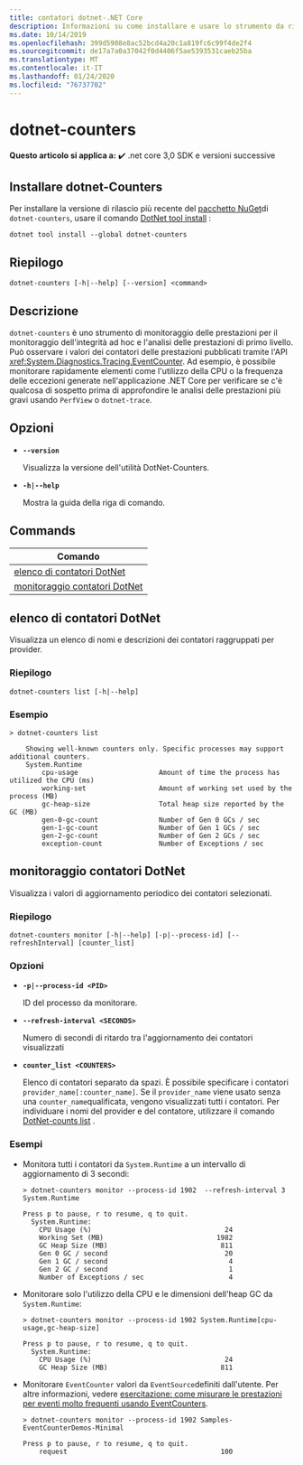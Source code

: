 ```yaml
---
title: contatori dotnet-.NET Core
description: Informazioni su come installare e usare lo strumento da riga di comando DotNet-Counter.
ms.date: 10/14/2019
ms.openlocfilehash: 399d5908e8ac52bcd4a20c1a819fc6c99f4de2f4
ms.sourcegitcommit: de17a7a0a37042f0d4406f5ae5393531caeb25ba
ms.translationtype: MT
ms.contentlocale: it-IT
ms.lasthandoff: 01/24/2020
ms.locfileid: "76737702"
---
```

# <a name="dotnet-counters"></a>dotnet-counters

**Questo articolo si applica a:** ✔️ .net core 3,0 SDK e versioni successive

## <a name="install-dotnet-counters"></a>Installare dotnet-Counters

Per installare la versione di rilascio più recente del [pacchetto NuGet](https://www.nuget.org/packages/dotnet-counters)di `dotnet-counters`, usare il comando [DotNet tool install](../tools/dotnet-tool-install.md) :

```dotnetcli
dotnet tool install --global dotnet-counters
```

## <a name="synopsis"></a>Riepilogo

```console
dotnet-counters [-h|--help] [--version] <command>
```

## <a name="description"></a>Descrizione

`dotnet-counters` è uno strumento di monitoraggio delle prestazioni per il monitoraggio dell'integrità ad hoc e l'analisi delle prestazioni di primo livello. Può osservare i valori dei contatori delle prestazioni pubblicati tramite l'API <xref:System.Diagnostics.Tracing.EventCounter>. Ad esempio, è possibile monitorare rapidamente elementi come l'utilizzo della CPU o la frequenza delle eccezioni generate nell'applicazione .NET Core per verificare se c'è qualcosa di sospetto prima di approfondire le analisi delle prestazioni più gravi usando `PerfView` o `dotnet-trace`.

## <a name="options"></a>Opzioni

- **`--version`**

  Visualizza la versione dell'utilità DotNet-Counters.

- **`-h|--help`**

  Mostra la guida della riga di comando.

## <a name="commands"></a>Commands

| Comando                                             |
| --------------------------------------------------- |
| [elenco di contatori DotNet](#dotnet-counters-list)       |
| [monitoraggio contatori DotNet](#dotnet-counters-monitor) |

## <a name="dotnet-counters-list"></a>elenco di contatori DotNet

Visualizza un elenco di nomi e descrizioni dei contatori raggruppati per provider.

### <a name="synopsis"></a>Riepilogo

```console
dotnet-counters list [-h|--help]
```

### <a name="example"></a>Esempio

```console
> dotnet-counters list

    Showing well-known counters only. Specific processes may support additional counters.
    System.Runtime
        cpu-usage                    Amount of time the process has utilized the CPU (ms)
        working-set                  Amount of working set used by the process (MB)
        gc-heap-size                 Total heap size reported by the GC (MB)
        gen-0-gc-count               Number of Gen 0 GCs / sec
        gen-1-gc-count               Number of Gen 1 GCs / sec
        gen-2-gc-count               Number of Gen 2 GCs / sec
        exception-count              Number of Exceptions / sec
```

## <a name="dotnet-counters-monitor"></a>monitoraggio contatori DotNet

Visualizza i valori di aggiornamento periodico dei contatori selezionati.

### <a name="synopsis"></a>Riepilogo

```console
dotnet-counters monitor [-h|--help] [-p|--process-id] [--refreshInterval] [counter_list]
```

### <a name="options"></a>Opzioni

- **`-p|--process-id <PID>`**

  ID del processo da monitorare.

- **`--refresh-interval <SECONDS>`**

  Numero di secondi di ritardo tra l'aggiornamento dei contatori visualizzati

- **`counter_list <COUNTERS>`**

  Elenco di contatori separato da spazi. È possibile specificare i contatori `provider_name[:counter_name]`. Se il `provider_name` viene usato senza una `counter_name`qualificata, vengono visualizzati tutti i contatori. Per individuare i nomi del provider e del contatore, utilizzare il comando [DotNet-counts list](#dotnet-counters-list) .

### <a name="examples"></a>Esempi

- Monitora tutti i contatori da `System.Runtime` a un intervallo di aggiornamento di 3 secondi:

  ```console
  > dotnet-counters monitor --process-id 1902  --refresh-interval 3 System.Runtime

  Press p to pause, r to resume, q to quit.
    System.Runtime:
      CPU Usage (%)                                 24
      Working Set (MB)                            1982
      GC Heap Size (MB)                            811
      Gen 0 GC / second                             20
      Gen 1 GC / second                              4
      Gen 2 GC / second                              1
      Number of Exceptions / sec                     4
  ```

- Monitorare solo l'utilizzo della CPU e le dimensioni dell'heap GC da `System.Runtime`:

  ```console
  > dotnet-counters monitor --process-id 1902 System.Runtime[cpu-usage,gc-heap-size]

  Press p to pause, r to resume, q to quit.
    System.Runtime:
      CPU Usage (%)                                 24
      GC Heap Size (MB)                            811
  ```

- Monitorare `EventCounter` valori da `EventSource`definiti dall'utente. Per altre informazioni, vedere [esercitazione: come misurare le prestazioni per eventi molto frequenti usando EventCounters](https://github.com/dotnet/runtime/blob/master/src/libraries/System.Diagnostics.Tracing/documentation/EventCounterTutorial.md).

  ```console
  > dotnet-counters monitor --process-id 1902 Samples-EventCounterDemos-Minimal

  Press p to pause, r to resume, q to quit.
      request                                      100
  ```
